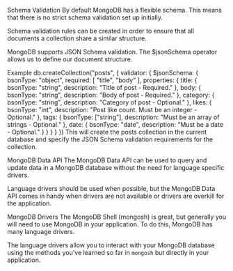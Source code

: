 Schema Validation
By default MongoDB has a flexible schema. This means that there is no strict schema validation set up initially.

Schema validation rules can be created in order to ensure that all documents a collection share a similar structure.

MongoDB supports JSON Schema validation. The $jsonSchema operator allows us to define our document structure.

Example
db.createCollection("posts", {
  validator: {
    $jsonSchema: {
      bsonType: "object",
      required: [ "title", "body" ],
      properties: {
        title: {
          bsonType: "string",
          description: "Title of post - Required."
        },
        body: {
          bsonType: "string",
          description: "Body of post - Required."
        },
        category: {
          bsonType: "string",
          description: "Category of post - Optional."
        },
        likes: {
          bsonType: "int",
          description: "Post like count. Must be an integer - Optional."
        },
        tags: {
          bsonType: ["string"],
          description: "Must be an array of strings - Optional."
        },
        date: {
          bsonType: "date",
          description: "Must be a date - Optional."
        }
      }
    }
  }
})
This will create the posts collection in the current database and specify the JSON Schema validation requirements for the collection.

MongoDB Data API
The MongoDB Data API can be used to query and update data in a MongoDB database without the need for language specific drivers.

Language drivers should be used when possible, but the MongoDB Data API comes in handy when drivers are not available or drivers are overkill for the application.

MongoDB Drivers
The MongoDB Shell (mongosh) is great, but generally you will need to use MongoDB in your application. To do this, MongoDB has many language drivers.

The language drivers allow you to interact with your MongoDB database using the methods you've learned so far in `mongosh` but directly in your application.
